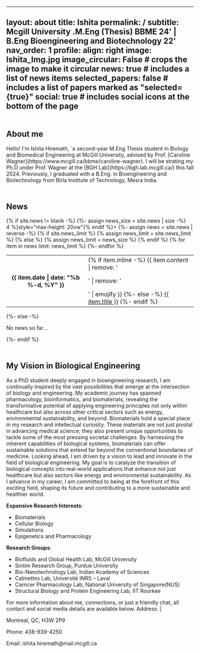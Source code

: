 ------
layout: about
title: Ishita
permalink: /
subtitle: Mcgill University .M.Eng (Thesis) BBME 24' | B.Eng Bioengineering and Biotechnology 22'
nav_order: 1
profile:
  align: right
  image: Ishita_Img.jpg
  image_circular: False # crops the image to make it circular
news: true  # includes a list of news items
selected_papers: false # includes a list of papers marked as "selected={true}"
social: true  # includes social icons at the bottom of the page
---
<h2 style="margin-top: 50px;">About me</h2>
Hello! I'm Ishita Hiremath, `a second-year M.Eng Thesis student in Biology and Biomedical Engineering at McGill University, advised by Prof. [Caroline Wagner](https://www.mcgill.ca/bbme/caroline-wagner). I will be strating my Ph.D under Prof. Wagner at the [BGH Lab](https://bgh.lab.mcgill.ca/) this fall 2024. Previously, I graduated with a B.Eng. in Bioengineering and Biotechnology from Birla Institute of Technology, Mesra India.

<!---🔍 **Actively Seeking Opportunities**:
- **Summer Internship** as a Research Scientist, Machine Learning Engineer, or Quant Researcher in the US. 
<!---
I need to re-write this section

If you believe there's a potential fit, please [contact me](mailto:ishita.hiremath@mail.mcgill.ca). I'm eager to explore new challenges and collaborations.-->

<div class="news">
  <h2 style="margin-top: 50px;">News</h2>
  {% if site.news != blank -%} 
  {%- assign news_size = site.news | size -%}
  <div class="table-responsive" {% if site.news_scrollable and news_size > 4 %}style="max-height: 20vw"{% endif %}>
    <table class="table table-sm table-borderless">
    {%- assign news = site.news | reverse -%}
    {% if site.news_limit %}
    {% assign news_limit = site.news_limit %}
    {% else %}
    {% assign news_limit = news_size %}
    {% endif %}
    {% for item in news limit: news_limit %} 
      <tr>
        <th scope="row">{{ item.date | date: "%b %-d, %Y" }}</th>
        <td>
          {% if item.inline -%} 
            {{ item.content | remove: '<p>' | remove: '</p>' | emojify }}
          {%- else -%} 
            <a class="news-title" href="{{ item.url | relative_url }}">{{ item.title }}</a>
          {%- endif %} 
        </td>
      </tr>
    {%- endfor %} 
    </table>
  </div>
{%- else -%} 
  <p>No news so far...</p>
{%- endif %} 
</div>

<h2 style="margin-top: 50px;">My Vision in Biological Engineering</h2>  
As a PhD student deeply engaged in bioengineering research, I am continually inspired by the vast possibilities that emerge at the intersection of biology and engineering. My academic journey has spanned pharmacology, bioinformatics, and biomaterials, revealing the transformative potential of applying engineering principles not only within healthcare but also across other critical sectors such as energy, environmental sustainability, and beyond.   
Biomaterials hold a special place in my research and intellectual curiosity. These materials are not just pivotal in advancing medical science; they also present unique opportunities to tackle some of the most pressing societal challenges. By harnessing the inherent capabilities of biological systems, biomaterials can offer sustainable solutions that extend far beyond the conventional boundaries of medicine.   
Looking ahead, I am driven by a vision to lead and innovate in the field of biological engineering. My goal is to catalyze the transition of biological concepts into real-world applications that enhance not just healthcare but also sectors like energy and environmental sustainability. As I advance in my career, I am committed to being at the forefront of this exciting field, shaping its future and contributing to a more sustainable and healthier world.  

**Expansive Research Interests**:
- Biomaterials
- Cellular Biology
- Simulations
- Epigenetics and Pharmacology

**Research Groups**:
- Biofluids and ​Global Health Lab, McGill University
- Sintim Research Group, Purdue University
- Bio-Nanotechnology Lab, Indian Academy of Sciences
- Calmettes Lab, Université INRS – Laval
- Carncer Pharmacology Lab, National University of Singapore(NUS)
- Structural Biology and Protein Engineering Lab, IIT Roorkee


For more information about me, connections, or just a friendly chat, all contact and social media details are available below.
Address: |
  <p>Montreal, QC, H3W 2P9</p>
  <p>Phone: 438-939-4250</p>
  <p>Email: ishita.hiremath@mail.mcgill.ca</p>






